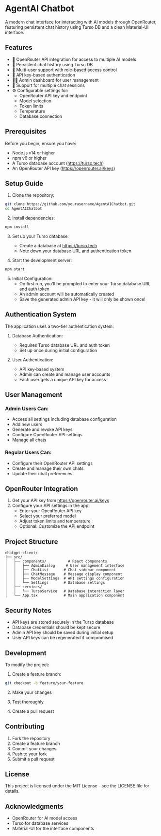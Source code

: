 # AgentAI Chatbot

A modern chat interface for interacting with AI models through OpenRouter, featuring persistent chat history using Turso DB and a clean Material-UI interface.

## Features

- 🤖 OpenRouter API integration for access to multiple AI models
- 💾 Persistent chat history using Turso DB
- 🔐 Multi-user support with role-based access control
- 🔑 API key-based authentication
- 👮‍♂️ Admin dashboard for user management
- 🎯 Support for multiple chat sessions
- ⚙️ Configurable settings for:
  - OpenRouter API key and endpoint
  - Model selection
  - Token limits
  - Temperature
  - Database connection

## Prerequisites

Before you begin, ensure you have:
- Node.js v14 or higher
- npm v6 or higher
- A Turso database account (https://turso.tech)
- An OpenRouter API key (https://openrouter.ai/keys)

## Setup Guide

1. Clone the repository:
```bash
git clone https://github.com/yourusername/AgentAIChatbot.git
cd AgentAIChatbot
```

2. Install dependencies:
```bash
npm install
```

3. Set up your Turso database:
   - Create a database at https://turso.tech
   - Note down your database URL and authentication token

4. Start the development server:
```bash
npm start
```

5. Initial Configuration:
   - On first run, you'll be prompted to enter your Turso database URL and auth token
   - An admin account will be automatically created
   - Save the generated admin API key - it will only be shown once!

## Authentication System

The application uses a two-tier authentication system:

1. Database Authentication:
   - Requires Turso database URL and auth token
   - Set up once during initial configuration

2. User Authentication:
   - API key-based system
   - Admin can create and manage user accounts
   - Each user gets a unique API key for access

## User Management

### Admin Users Can:
- Access all settings including database configuration
- Add new users
- Generate and revoke API keys
- Configure OpenRouter API settings
- Manage all chats

### Regular Users Can:
- Configure their OpenRouter API settings
- Create and manage their own chats
- Update their chat preferences

## OpenRouter Integration

1. Get your API key from https://openrouter.ai/keys
2. Configure your API settings in the app:
   - Enter your OpenRouter API key
   - Select your preferred model
   - Adjust token limits and temperature
   - Optional: Customize the API endpoint

## Project Structure

```
chatgpt-client/
├── src/
│   ├── components/          # React components
│   │   ├── AdminDialog     # User management interface
│   │   ├── ChatList       # Chat sidebar component
│   │   ├── ChatMessage    # Message display component
│   │   ├── ModelSettings  # API settings configuration
│   │   └── Settings       # Database settings
│   ├── services/
│   │   └── TursoService   # Database interaction layer
│   └── App.tsx            # Main application component
```

## Security Notes

- API keys are stored securely in the Turso database
- Database credentials should be kept secure
- Admin API key should be saved during initial setup
- User API keys can be regenerated if compromised

## Development

To modify the project:

1. Create a feature branch:
```bash
git checkout -b feature/your-feature
```

2. Make your changes

3. Test thoroughly

4. Create a pull request

## Contributing

1. Fork the repository
2. Create a feature branch
3. Commit your changes
4. Push to your fork
5. Submit a pull request

## License

This project is licensed under the MIT License - see the LICENSE file for details.

## Acknowledgments

- OpenRouter for AI model access
- Turso for database services
- Material-UI for the interface components
